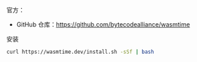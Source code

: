 官方：

- GitHub 仓库：<https://github.com/bytecodealliance/wasmtime>

安装

```bash
curl https://wasmtime.dev/install.sh -sSf | bash
```

